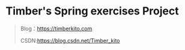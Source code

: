 # Timber's Spring exercises Project

> Blog：https://timberkito.com
>
> CSDN:https://blog.csdn.net/Timber_kito



